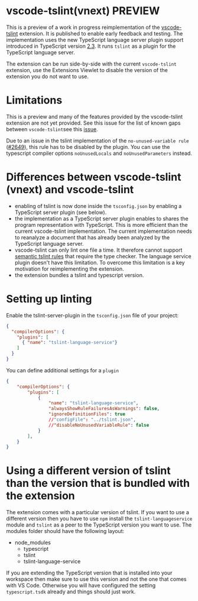 # vscode-tslint(vnext) PREVIEW

This is a preview of a work in progress reimplementation of the [vscode-tslint](https://marketplace.visualstudio.com/items?itemName=eg2.tslint) extension. It is published to enable early feedback and testing. The implementation uses the new TypeScript language server plugin support introduced in TypeScript version [2.3](https://marketplace.visualstudio.com/items?itemName=eg2.tslint). It runs `tslint` as a plugin for the TypeScript language server.

The extension can be run side-by-side with the current `vscode-tslint` extension, use the Extensions Viewlet to disable the version of the extension you do not want to use.

# Limitations

This is a preview and many of the features provided by the vscode-tslint extension are not yet provided. See this issue for the list of known gaps between `vscode-tslint`see this [issue](https://github.com/angelozerr/tslint-language-service/issues/32).

Due to an issue in the tslint implementation of the `no-unused-variable rule` ([#2649](https://github.com/palantir/tslint/issues/2649)), this rule has to be disabled by the plugin. You can use the typescript compiler options `noUnusedLocals` and `noUnusedParameters` instead.

# Differences between vscode-tslint (vnext) and vscode-tslint

- enabling of tslint is now done inside the `tsconfig.json` by enabling a TypeScript server plugin (see below).
- the implementation as a TypeScript server plugin enables to shares the program representation with TypeScript. This is more efficient than the current vscode-tslint implementation. The current implementation needs to reanalyze a document that has already been analyzed by the TypeScript language server. 
- vscode-tslint can only lint one file a time. It therefore cannot support [semantic tslint rules](https://palantir.github.io/tslint/usage/type-checking/) that require the type checker. The language service plugin doesn't have this limitation. To overcome this limitation is a key motivation for reimplementing the extension.
- the extension bundles a tslint and typescript version. 

# Setting up linting

Enable the tslint-server-plugin in the `tsconfig.json` file of your project:

```json
{
  "compilerOptions": {
    "plugins": [
      { "name": "tslint-language-service"}
    ]
  }
}
```

You can define additional settings for a `plugin`
```json
{
    "compilerOptions": {
        "plugins": [
            {
                "name": "tslint-language-service",
                "alwaysShowRuleFailuresAsWarnings": false,
                "ignoreDefinitionFiles": true
                //"configFile": "../tslint.json",
                //"disableNoUnusedVariableRule": false
            }
        ],
    }
}
```

# Using a different version of tslint than the version that is bundled with the extension

The extension comes with a particular version of tslint. If you want to use a different version then you have to use `npm` install the `tslint-languageservice` module and `tslint` as a peer to the TypeScript version you want to use. 
The modules folder should have the following layout:
- node_modules
  - typescript
  - tslint
  - tslint-language-service

If you are extending the TypeScript version that is installed into your workspace then make sure to use this version and not the one that comes with VS Code. Otherwise you will have configured the setting `typescript.tsdk` already and things should just work. 
